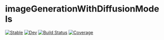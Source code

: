 # imageGenerationWithDiffusionModels

[![Stable](https://img.shields.io/badge/docs-stable-blue.svg)](https://kajetana.github.io/imageGenerationWithDiffusionModels.jl/stable/)
[![Dev](https://img.shields.io/badge/docs-dev-blue.svg)](https://kajetana.github.io/imageGenerationWithDiffusionModels.jl/dev/)
[![Build Status](https://github.com/kajetana/imageGenerationWithDiffusionModels.jl/actions/workflows/CI.yml/badge.svg?branch=main)](https://github.com/kajetana/imageGenerationWithDiffusionModels.jl/actions/workflows/CI.yml?query=branch%3Amain)
[![Coverage](https://codecov.io/gh/kajetana/imageGenerationWithDiffusionModels.jl/branch/main/graph/badge.svg)](https://codecov.io/gh/kajetana/imageGenerationWithDiffusionModels.jl)
